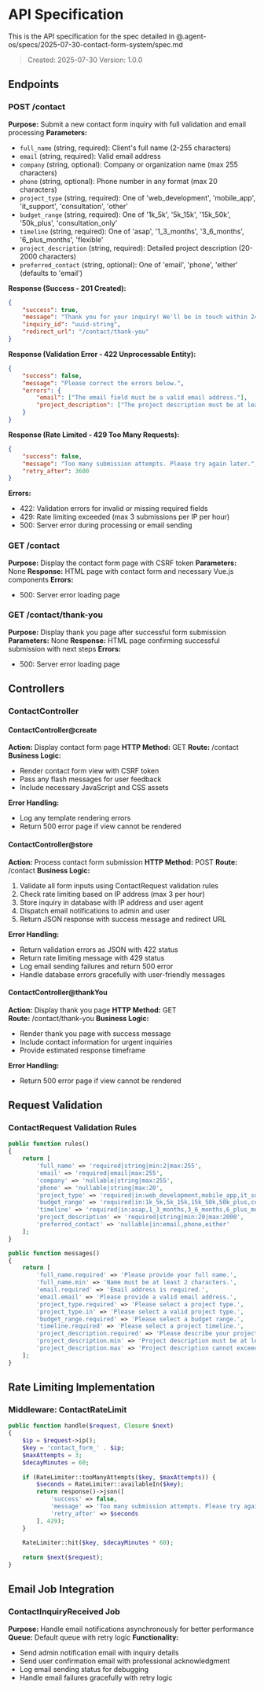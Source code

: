# API Specification

This is the API specification for the spec detailed in @.agent-os/specs/2025-07-30-contact-form-system/spec.md

> Created: 2025-07-30
> Version: 1.0.0

## Endpoints

### POST /contact

**Purpose:** Submit a new contact form inquiry with full validation and email processing
**Parameters:** 
- `full_name` (string, required): Client's full name (2-255 characters)
- `email` (string, required): Valid email address
- `company` (string, optional): Company or organization name (max 255 characters)
- `phone` (string, optional): Phone number in any format (max 20 characters)
- `project_type` (string, required): One of 'web_development', 'mobile_app', 'it_support', 'consultation', 'other'
- `budget_range` (string, required): One of '1k_5k', '5k_15k', '15k_50k', '50k_plus', 'consultation_only'
- `timeline` (string, required): One of 'asap', '1_3_months', '3_6_months', '6_plus_months', 'flexible'
- `project_description` (string, required): Detailed project description (20-2000 characters)
- `preferred_contact` (string, optional): One of 'email', 'phone', 'either' (defaults to 'email')

**Response (Success - 201 Created):**
```json
{
    "success": true,
    "message": "Thank you for your inquiry! We'll be in touch within 24-48 hours.",
    "inquiry_id": "uuid-string",
    "redirect_url": "/contact/thank-you"
}
```

**Response (Validation Error - 422 Unprocessable Entity):**
```json
{
    "success": false,
    "message": "Please correct the errors below.",
    "errors": {
        "email": ["The email field must be a valid email address."],
        "project_description": ["The project description must be at least 20 characters."]
    }
}
```

**Response (Rate Limited - 429 Too Many Requests):**
```json
{
    "success": false,
    "message": "Too many submission attempts. Please try again later.",
    "retry_after": 3600
}
```

**Errors:** 
- 422: Validation errors for invalid or missing required fields
- 429: Rate limiting exceeded (max 3 submissions per IP per hour)
- 500: Server error during processing or email sending

### GET /contact

**Purpose:** Display the contact form page with CSRF token
**Parameters:** None
**Response:** HTML page with contact form and necessary Vue.js components
**Errors:** 
- 500: Server error loading page

### GET /contact/thank-you

**Purpose:** Display thank you page after successful form submission
**Parameters:** None
**Response:** HTML page confirming successful submission with next steps
**Errors:** 
- 500: Server error loading page

## Controllers

### ContactController

#### ContactController@create
**Action:** Display contact form page
**HTTP Method:** GET
**Route:** /contact
**Business Logic:** 
- Render contact form view with CSRF token
- Pass any flash messages for user feedback
- Include necessary JavaScript and CSS assets

**Error Handling:**
- Log any template rendering errors
- Return 500 error page if view cannot be rendered

#### ContactController@store  
**Action:** Process contact form submission
**HTTP Method:** POST
**Route:** /contact
**Business Logic:**
1. Validate all form inputs using ContactRequest validation rules
2. Check rate limiting based on IP address (max 3 per hour)  
3. Store inquiry in database with IP address and user agent
4. Dispatch email notifications to admin and user
5. Return JSON response with success message and redirect URL

**Error Handling:**
- Return validation errors as JSON with 422 status
- Return rate limiting message with 429 status  
- Log email sending failures and return 500 error
- Handle database errors gracefully with user-friendly messages

#### ContactController@thankYou
**Action:** Display thank you page
**HTTP Method:** GET  
**Route:** /contact/thank-you
**Business Logic:**
- Render thank you page with success message
- Include contact information for urgent inquiries
- Provide estimated response timeframe

**Error Handling:**
- Return 500 error page if view cannot be rendered

## Request Validation

### ContactRequest Validation Rules

```php
public function rules()
{
    return [
        'full_name' => 'required|string|min:2|max:255',
        'email' => 'required|email|max:255',
        'company' => 'nullable|string|max:255',
        'phone' => 'nullable|string|max:20',
        'project_type' => 'required|in:web_development,mobile_app,it_support,consultation,other',
        'budget_range' => 'required|in:1k_5k,5k_15k,15k_50k,50k_plus,consultation_only',
        'timeline' => 'required|in:asap,1_3_months,3_6_months,6_plus_months,flexible',
        'project_description' => 'required|string|min:20|max:2000',
        'preferred_contact' => 'nullable|in:email,phone,either'
    ];
}

public function messages()
{
    return [
        'full_name.required' => 'Please provide your full name.',
        'full_name.min' => 'Name must be at least 2 characters.',
        'email.required' => 'Email address is required.',
        'email.email' => 'Please provide a valid email address.',
        'project_type.required' => 'Please select a project type.',
        'project_type.in' => 'Please select a valid project type.',
        'budget_range.required' => 'Please select a budget range.',
        'timeline.required' => 'Please select a project timeline.',
        'project_description.required' => 'Please describe your project.',
        'project_description.min' => 'Project description must be at least 20 characters.',
        'project_description.max' => 'Project description cannot exceed 2000 characters.'
    ];
}
```

## Rate Limiting Implementation

### Middleware: ContactRateLimit

```php
public function handle($request, Closure $next)
{
    $ip = $request->ip();
    $key = 'contact_form_' . $ip;
    $maxAttempts = 3;
    $decayMinutes = 60;
    
    if (RateLimiter::tooManyAttempts($key, $maxAttempts)) {
        $seconds = RateLimiter::availableIn($key);
        return response()->json([
            'success' => false,
            'message' => 'Too many submission attempts. Please try again later.',
            'retry_after' => $seconds
        ], 429);
    }
    
    RateLimiter::hit($key, $decayMinutes * 60);
    
    return $next($request);
}
```

## Email Job Integration

### ContactInquiryReceived Job

**Purpose:** Handle email notifications asynchronously for better performance
**Queue:** Default queue with retry logic
**Functionality:**
- Send admin notification email with inquiry details
- Send user confirmation email with professional acknowledgment
- Log email sending status for debugging
- Handle email failures gracefully with retry logic